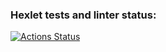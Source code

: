 ### Hexlet tests and linter status:
[![Actions Status](https://github.com/xGEFx/php-project-lvl2/workflows/hexlet-check/badge.svg)](https://github.com/xGEFx/php-project-lvl2/actions)